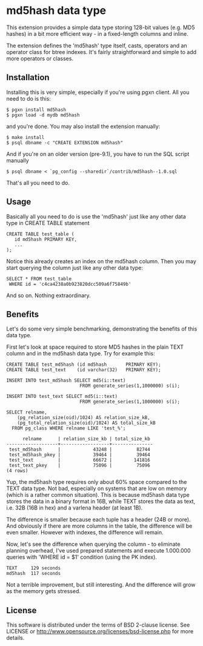 md5hash data type
=================
This extension provides a simple data type storing 128-bit values
(e.g. MD5 hashes) in a bit more efficient way - in a fixed-length
columns and inline.

The extension defines the 'md5hash' type itself, casts, operators
and an operator class for btree indexes. It's fairly straightforward
and simple to add more operators or classes.


Installation
------------
Installing this is very simple, especially if you're using pgxn client.
All you need to do is this:

    $ pgxn install md5hash
    $ pgxn load -d mydb md5hash

and you're done. You may also install the extension manually:

    $ make install
    $ psql dbname -c "CREATE EXTENSION md5hash"

And if you're on an older version (pre-9.1), you have to run the SQL
script manually

    $ psql dbname < `pg_config --sharedir`/contrib/md5hash--1.0.sql

That's all you need to do.


Usage
-----
Basically all you need to do is use the 'md5hash' just like any other
data type in CREATE TABLE statement

    CREATE TABLE test_table (
       id md5hash PRIMARY KEY,
       ...
    );

Notice this already creates an index on the md5hash column. Then you may
start querying the column just like any other data type:

    SELECT * FROM test_table
     WHERE id = 'c4ca4238a0b923820dcc509a6f75849b'

And so on. Nothing extraordinary.


Benefits
--------
Let's do some very simple benchmarking, demonstrating the benefits of
this data type.

First let's look at space required to store MD5 hashes in the plain TEXT
column and in the md5hash data type. Try for example this:

    CREATE TABLE test_md5hash (id md5hash       PRIMARY KEY);
    CREATE TABLE test_text    (id varchar(32)   PRIMARY KEY);
    
    INSERT INTO test_md5hash SELECT md5(i::text)
                               FROM generate_series(1,1000000) s(i);
    
    INSERT INTO test_text SELECT md5(i::text)
                               FROM generate_series(1,1000000) s(i);

    SELECT relname,
        (pg_relation_size(oid)/1024) AS relation_size_kB,
        (pg_total_relation_size(oid)/1024) AS total_size_kB
      FROM pg_class WHERE relname LIKE 'test_%';

          relname      | relation_size_kb | total_size_kb 
    -------------------+------------------+---------------
     test_md5hash      |            43248 |         82744
     test_md5hash_pkey |            39464 |         39464
     test_text         |            66672 |        141816
     test_text_pkey    |            75096 |         75096
    (4 rows)

Yup, the md5hash type requires only about 60% space compared to the TEXT
data type. Not bad, especially on systems that are low on memory (which
is a rather common situation). This is because md5hash data type stores
the data in a binary format in 16B, while TEXT stores the data as text,
i.e. 32B (16B in hex) and a varlena header (at least 1B).

The difference is smaller because each tuple has a header (24B or more).
And obviously if there are more columns in the table, the difference will
be even smaller. However with indexes, the difference will remain.

Now, let's see the difference when querying the column - to eliminate
planning overhead, I've used prepared statements and execute 1.000.000
queries with 'WHERE id = $1' condition (using the PK index).

    TEXT     129 seconds
    md5hash  117 seconds

Not a terrible improvement, but still interesting. And the difference
will grow as the memory gets stressed.


License
-------
This software is distributed under the terms of BSD 2-clause license.
See LICENSE or http://www.opensource.org/licenses/bsd-license.php for
more details.